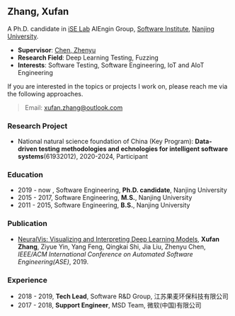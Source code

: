 ## Zhang, Xufan

A Ph.D. candidate in [iSE Lab](http://www.iselab.cn) AIEngin Group, [Software Institute](https://software.nju.edu.cn), [Nanjing University](https://www.nju.edu.cn).

- **Supervisor**: [Chen, Zhenyu](http://www.iselab.cn/faculty/ZhenyuChen)
- **Research Field**: Deep Learning Testing, Fuzzing
- **Interests**: Software Testing, Software Engineering, IoT and AIoT Engineering

If you are interested in the topics or projects I work on, please reach me via the following approaches.
> Email: xufan.zhang@outlook.com

### Research Project

- National natural science foundation of China (Key Program): **Data-driven testing methodologies and echnologies for intelligent software systems**(61932012), 2020-2024, Participant

### Education

- 2019 - now , Software Engineering, **Ph.D. candidate**, Nanjing University
- 2015 - 2017, Software Engineering, **M.S.**, Nanjing University
- 2011 - 2015, Software Engineering, **B.S.**, Nanjing University

### Publication

- [NeuralVis: Visualizing and Interpreting Deep Learning Models](https://arxiv.org/pdf/1906.00690.pdf), **Xufan Zhang**, Ziyue Yin, Yang Feng, Qingkai Shi, Jia Liu, Zhenyu Chen, _IEEE/ACM International Conference on Automated Software Engineering(ASE)_, 2019.

### Experience

- 2018 - 2019, **Tech Lead**, Software R&D Group, 江苏果麦环保科技有限公司
- 2017 - 2018, **Support Engineer**, MSD Team, 微软(中国)有限公司